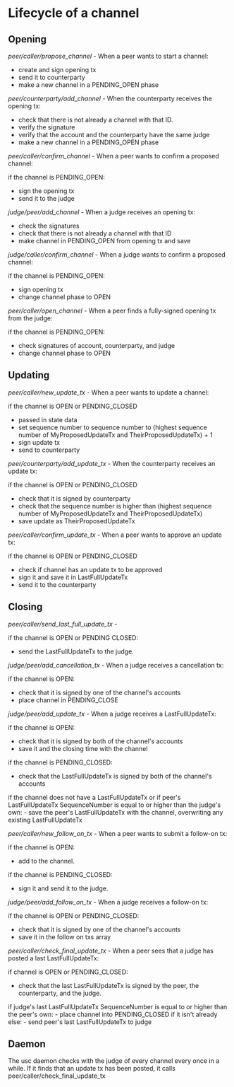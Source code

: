 # Lifecycle of a channel

## Opening


*peer/caller/propose_channel* - When a peer wants to start a channel:

- create and sign opening tx
- send it to counterparty
- make a new channel in a PENDING_OPEN phase


*peer/counterparty/add_channel* - When the counterparty receives the opening tx:

- check that there is not already a channel with that ID.
- verify the signature
- verify that the account and the counterparty have the same judge
- make a new channel in a PENDING_OPEN phase


*peer/caller/confirm_channel* - When a peer wants to confirm a proposed channel:

if the channel is PENDING_OPEN:
  - sign the opening tx
  - send it to the judge


*judge/peer/add_channel* - When a judge receives an opening tx:

- check the signatures
- check that there is not already a channel with that ID
- make channel in PENDING_OPEN from opening tx and save


*judge/caller/confirm_channel* - When a judge wants to confirm a proposed channel:

if the channel is PENDING_OPEN:
  - sign opening tx
  - change channel phase to OPEN


*peer/caller/open_channel* - When a peer finds a fully-signed opening tx from the judge:

if the channel is PENDING_OPEN:
  - check signatures of account, counterparty, and judge
  - change channel phase to OPEN


## Updating


*peer/caller/new_update_tx* - When a peer wants to update a channel:

if the channel is OPEN or PENDING_CLOSED
  - passed in state data
  - set sequence number to sequence number to (highest sequence number of MyProposedUpdateTx and TheirProposedUpdateTx) + 1
  - sign update tx
  - send to counterparty


*peer/counterparty/add_update_tx* - When the counterparty receives an update tx:

if the channel is OPEN or PENDING_CLOSED
  - check that it is signed by counterparty
  - check that the sequence number is higher than (highest sequence number of MyProposedUpdateTx and TheirProposedUpdateTx)
  - save update as TheirProposedUpdateTx


*peer/caller/confirm_update_tx* - When a peer wants to approve an update tx:

if the channel is OPEN or PENDING_CLOSED
  - check if channel has an update tx to be approved
  - sign it and save it in LastFullUpdateTx
  - send it to the counterparty


## Closing

*peer/caller/send_last_full_update_tx* -

if the channel is OPEN or PENDING CLOSED:
  - send the LastFullUpdateTx to the judge.


*judge/peer/add_cancellation_tx* - When a judge receives a cancellation tx:

if the channel is OPEN:
  - check that it is signed by one of the channel's accounts
  - place channel in PENDING_CLOSE


*judge/peer/add_update_tx* - When a judge receives a LastFullUpdateTx:

if the channel is OPEN:
  - check that it is signed by both of the channel's accounts
  - save it and the closing time with the channel

if the channel is PENDING_CLOSED:
  - check that the LastFullUpdateTx is signed by both of the channel's accounts

  if the channel does not have a LastFullUpdateTx or if peer's LastFullUpdateTx SequenceNumber is equal to or higher than the judge's own:
    - save the peer's LastFullUpdateTx with the channel, overwriting any existing LastFullUpdateTx


*peer/caller/new_follow_on_tx* - When a peer wants to submit a follow-on tx:

if the channel is OPEN:
  - add to the channel.

if the channel is PENDING_CLOSED:
  - sign it and send it to the judge.


*judge/peer/add_follow_on_tx* - When a judge receives a follow-on tx:

if the channel is OPEN or PENDING_CLOSED:
  - check that it is signed by one of the channel's accounts
  - save it in the follow on txs array


*peer/caller/check_final_update_tx* - When a peer sees that a judge has posted a last LastFullUpdateTx:

if channel is OPEN or PENDING_CLOSED:
  - check that the last LastFullUpdateTx is signed by the peer, the counterparty, and the judge.

  if judge's last LastFullUpdateTx SequenceNumber is equal to or higher than the peer's own:
    - place channel into PENDING_CLOSED if it isn't already
  else:
    - send peer's last LastFullUpdateTx to judge


## Daemon

The usc daemon checks with the judge of every channel every once in a while. If it finds that an update tx has been posted, it calls peer/caller/check_final_update_tx
